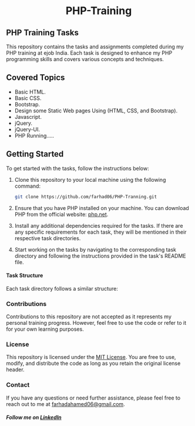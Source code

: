 <center><h1>PHP-Training</h1></center>

## PHP Training Tasks

This repository contains the tasks and assignments completed during my PHP training at ejob India. Each task is designed to enhance my PHP programming skills and covers various concepts and techniques.

## Covered Topics
- Basic HTML.
- Basic CSS.
- Bootstrap.
- Design some Static Web pages Using (HTML, CSS, and Bootstrap).
- Javascript.
- jQuery.
- jQuery-UI.
- PHP Running.....


## Getting Started

To get started with the tasks, follow the instructions below:

1. Clone this repository to your local machine using the following command:

   ```bash
   git clone https://github.com/farhad06/PHP-Tranning.git
   ```

2. Ensure that you have PHP installed on your machine. You can download PHP from the official website: [php.net](https://www.php.net/downloads.php).

3. Install any additional dependencies required for the tasks. If there are any specific requirements for each task, they will be mentioned in their respective task directories.

4. Start working on the tasks by navigating to the corresponding task directory and following the instructions provided in the task's README file.

#### Task Structure

Each task directory follows a similar structure:


### Contributions

Contributions to this repository are not accepted as it represents my personal training progress. However, feel free to use the code or refer to it for your own learning purposes.

### License

This repository is licensed under the [MIT License](LICENSE). You are free to use, modify, and distribute the code as long as you retain the original license header.

### Contact

If you have any questions or need further assistance, please feel free to reach out to me at [farhadahamed06@gmail.com](mailto:farhadahamed06@gmail.com). 

##### Follow me on <a href="https://www.linkedin.com/in/farhadahamed/">LinkedIn</a>

